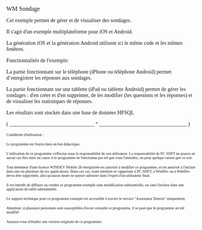   
<span style="font-family:Arial sans-serif;font-size:16px;">WM Sondage</span>

  
<span style="font-family:Arial sans-serif;font-size:14px;">Cet exemple permet de gérer et de visualiser des sondages.</span>

  
<span style="font-family:Arial sans-serif;font-size:14px;">Il s'agit d'un exemple multiplateforme pour iOS et Android.</span>

<span style="font-family:Arial sans-serif;font-size:14px;">La génération iOS et la génération Android utilisent ici le même code et les mêmes fenêtres.</span>

  
<span style="font-family:Arial sans-serif;font-size:14px;">Fonctionnalités de l'exemple:</span>

<span style="font-family:Arial sans-serif;font-size:14px;">La partie fonctionnant sur le téléphone (iPhone ou téléphone Android) permet d’enregistrer les réponses aux sondages.</span>

<span style="font-family:Arial sans-serif;font-size:14px;">La partie fonctionnant sur une tablette (iPad ou tablette Android) permet de gérer les sondages : d'en créer et d'en supprimer, de les modifier (les questions et les réponses) et de visualiser les statistiques de réponses.</span>

  
<span style="font-family:Arial sans-serif;font-size:14px;">Les résultats sont stockés dans une base de données HFSQL </span>

  
  
<span style="font-family:Arial sans-serif;font-size:14px;">( \_\_\_\_\_\_\_\_\_\_\_\_\_\_\_\_\_\_\_\_\_\_\_\_\_\_\_\_\_\_\_\_ ° \_\_\_\_\_\_\_\_\_\_\_\_\_\_\_\_\_\_\_\_\_\_\_\_\_\_\_\_\_\_\_\_\_ )</span>

  
<span style="font-family:Arial sans-serif;font-size:10px;">Conditions d'utilisation :</span>

<span style="font-family:Arial sans-serif;font-size:10px;">Le programme est fourni dans un but didactique.</span>

<span style="font-family:Arial sans-serif;font-size:10px;">L'utilisation de ce programme s'effectue sous la responsabilité de son utilisateur. La responsabilité de PC SOFT ne pourra en aucun cas être mise en cause si le programme ne fonctionne pas tel que vous l'attendez, ou pour quelque raison que ce soit. </span>

<span style="font-family:Arial sans-serif;font-size:10px;">Tout détenteur d'une licence WINDEV Mobile 28 enregistrée est autorisé à modifier ce programme, et est autorisé à l'inclure dans une ou plusieurs de ses applications. Dans ces cas, toute mention se rapportant à PC SOFT, à WinDev ou à WebDev devra être supprimée, afin qu'aucun doute ne puisse subsister dans l'esprit d'un utilisateur final.</span>

<span style="font-family:Arial sans-serif;font-size:10px;">Il est interdit de diffuser ou vendre ce programme exemple sans modification substantielle, ou sans l'inclure dans une application de taille substantielle.</span>

<span style="font-family:Arial sans-serif;font-size:10px;">Le support technique pour ce programme exemple est accessible à travers le service "Assistance Directe" uniquement.</span>

<span style="font-family:Arial sans-serif;font-size:10px;">Attention: si plusieurs personnes sont susceptibles d'avoir consulté ce programme, il se peut que le programme ait été modifié! </span>

<span style="font-family:Arial sans-serif;font-size:10px;">Assurez-vous d'étudier une version originale de ce programme.</span>

  
  